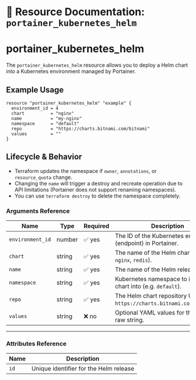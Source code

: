 # 🚀 **Resource Documentation: `portainer_kubernetes_helm`**

# portainer_kubernetes_helm
The `portainer_kubernetes_helm` resource allows you to deploy a Helm chart into a Kubernetes environment managed by Portainer.

## Example Usage
```hcl
resource "portainer_kubernetes_helm" "example" {
  environment_id = 4
  chart          = "nginx"
  name           = "my-nginx"
  namespace      = "default"
  repo           = "https://charts.bitnami.com/bitnami"
  values         = ""
}
```

## Lifecycle & Behavior
- Terraform updates the namespace if `owner`, `annotations`, or `resource_quota` change.
- Changing the `name` will trigger a destroy and recreate operation due to API limitations (Portainer does not support renaming namespaces).
- You can use `terraform destroy` to delete the namespace completely.

### Arguments Reference
| Name             | Type   | Required | Description                                                                 |
|------------------|--------|----------|-----------------------------------------------------------------------------|
| `environment_id` | number | ✅ yes   | The ID of the Kubernetes environment (endpoint) in Portainer.              |
| `chart`          | string | ✅ yes   | The name of the Helm chart (e.g. `nginx`, `redis`).                        |
| `name`           | string | ✅ yes   | The name of the Helm release.                                              |
| `namespace`      | string | ✅ yes   | Kubernetes namespace to install the chart into (e.g. `default`).           |
| `repo`           | string | ✅ yes   | The Helm chart repository URL (e.g. `https://charts.bitnami.com/bitnami`).|
| `values`         | string | ❌ no    | Optional YAML values for the chart as raw string.                          |

---

### Attributes Reference

| Name | Description                               |
|------|-------------------------------------------|
| `id` | Unique identifier for the Helm release    |

